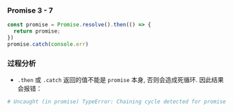 ### Promise 3 - 7
```js
const promise = Promise.resolve().then(() => {
  return promise;
})
promise.catch(console.err)
```

### 过程分析
- `.then` 或 `.catch` 返回的值不能是 `promise` 本身, 否则会造成死循环.
因此结果会报错：
```bash
# Uncaught (in promise) TypeError: Chaining cycle detected for promise #<Promise>
```

